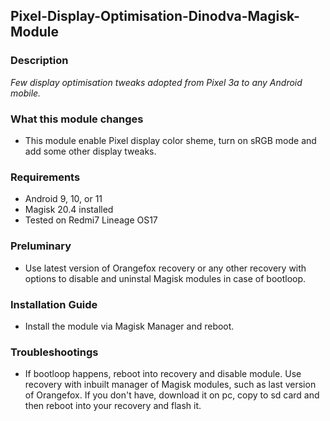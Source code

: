 ## Pixel-Display-Optimisation-Dinodva-Magisk-Module

### Description
*Few display optimisation tweaks adopted from Pixel 3a to any Android mobile.*

### What this module changes
* This module enable Pixel display color sheme, turn on sRGB mode and add some other display tweaks.

### Requirements
* Android 9, 10, or 11
* Magisk 20.4 installed
* Tested on Redmi7 Lineage OS17

### Preluminary
* Use latest version of Orangefox recovery or any other recovery with options to disable and uninstal Magisk modules in case of bootloop.

### Installation Guide
* Install the module via Magisk Manager and reboot.

### Troubleshootings
* If bootloop happens, reboot into recovery and disable module. Use recovery with inbuilt manager of Magisk modules, such as last version of Orangefox. If you don't have, download it on pc, copy to sd card and then reboot into your recovery and flash it.

